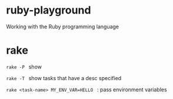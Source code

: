 # ruby-playground
Working with the Ruby programming language

# rake 
```rake -P ``` show 

```rake -T ``` show tasks that have a desc specified

```rake <task-name> MY_ENV_VAR=HELLO ``` : pass environment variables 
